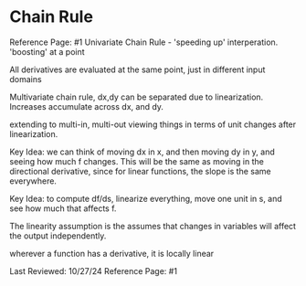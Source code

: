 # Chain Rule

Reference Page: #1
Univariate Chain Rule - 'speeding up' interperation.
'boosting' at a point

All derivatives are evaluated at the same point, just in different input domains

Multivariate chain rule, dx,dy can be separated due to linearization.
Increases accumulate across dx, and dy.

extending to multi-in, multi-out
viewing things in terms of unit changes after linearization.

Key Idea: we can think of moving dx in x, and then moving dy in y,
and seeing how much f changes. This will be the same as moving in the directional derivative,
since for linear functions, the slope is the same everywhere.

Key Idea: to compute df/ds, linearize everything, move one unit in s, and see how much that affects f.

The linearity assumption is the assumes that changes in variables will affect the output independently.

wherever a function has a derivative, it is locally linear

Last Reviewed: 10/27/24
Reference Page: #1